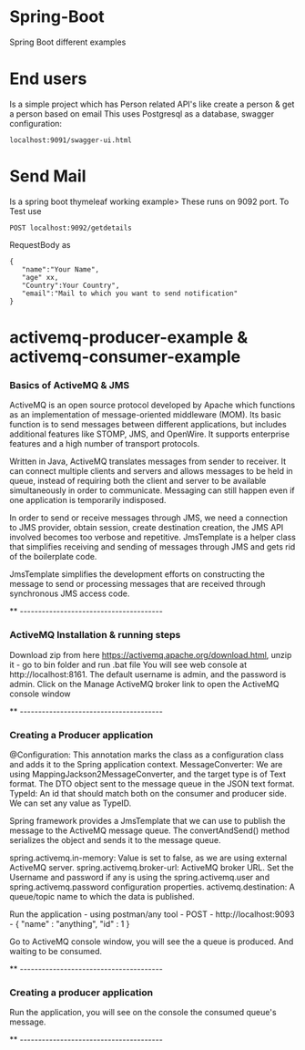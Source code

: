 # Spring-Boot
Spring Boot different examples

# End users 
Is a simple project which has Person related API's like create a person & get a person based on email
This uses Postgresql as a database, swagger configuration: 
```
localhost:9091/swagger-ui.html
```

# Send Mail
Is a spring boot thymeleaf working example> These runs on 9092 port.
To Test use 
```
POST localhost:9092/getdetails
```
RequestBody as 
```
{
   "name":"Your Name",
   "age" xx,
   "Country":Your Country",
   "email":"Mail to which you want to send notification"
}
```

# activemq-producer-example & activemq-consumer-example


<h3> Basics of ActiveMQ & JMS </h3> 

ActiveMQ is an open source protocol developed by Apache which functions as an implementation of message-oriented middleware (MOM). 
Its basic function is to send messages between different applications, 
but includes additional features like STOMP, JMS, and OpenWire. It supports enterprise features and a high number of transport protocols.

Written in Java, ActiveMQ translates messages from sender to receiver. It can connect multiple clients and servers and allows messages to be held in queue, 
instead of requiring both the client and server to be available simultaneously in order to communicate. 
Messaging can still happen even if one application is temporarily indisposed.

In order to send or receive messages through JMS, we need a connection to JMS provider, obtain session, create destination creation, 
the JMS API involved becomes too verbose and repetitive. JmsTemplate is a helper class that simplifies receiving and sending of messages through JMS and gets rid of the boilerplate code.

JmsTemplate simplifies the development efforts on constructing the message to send or processing messages that are received through synchronous JMS access code.

** ---------------------------------------

<h3> ActiveMQ Installation & running steps </h3>

Download zip from here https://activemq.apache.org/download.html, unzip it - go to bin folder and run .bat file
You will see web console at http://localhost:8161.
The default username is admin, and the password is admin.
Click on the Manage ActiveMQ broker link to open the ActiveMQ console window

** ---------------------------------------

<h3> Creating a Producer application </h3>

@Configuration: This annotation marks the class as a configuration class and adds it to the Spring application context.
MessageConverter: We are using MappingJackson2MessageConverter, and the target type is of Text format. The DTO object sent to the message queue in the JSON text format.
TypeId: An id that should match both on the consumer and producer side. We can set any value as TypeID.

Spring framework provides a JmsTemplate that we can use to publish the message to the ActiveMQ message queue.
The convertAndSend() method serializes the object and sends it to the message queue.

spring.activemq.in-memory: Value is set to false, as we are using external ActiveMQ server.
spring.activemq.broker-url: ActiveMQ broker URL.
Set the Username and password if any is using the spring.activemq.user and spring.activemq.password configuration properties.
activemq.destination: A queue/topic name to which the data is published.

Run the application - using postman/any tool -
POST - http://localhost:9093 - { "name" : "anything", "id" : 1 }

Go to ActiveMQ console window, you will see the a queue is produced. And waiting to be consumed.

** ---------------------------------------

<h3> Creating a producer application </h3>

Run the application, you will see on the console the consumed queue's message.

** ---------------------------------------
